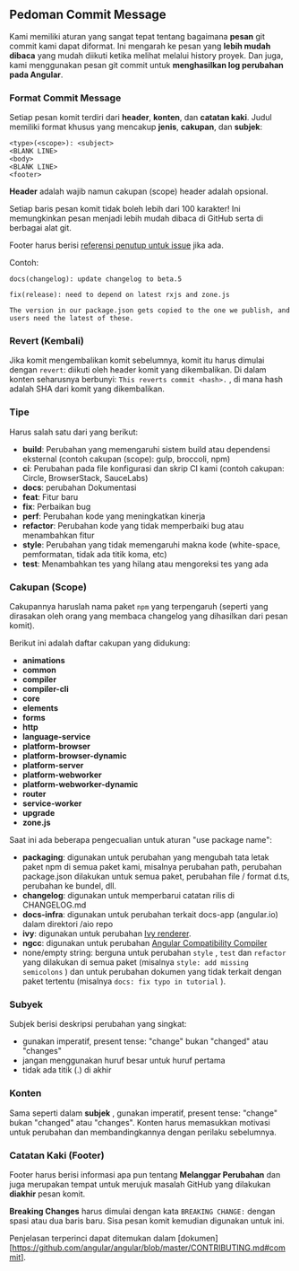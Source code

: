 ## <a name="commit"></a> Pedoman Commit Message

Kami memiliki aturan yang sangat tepat tentang bagaimana **pesan** git commit kami dapat diformat. Ini mengarah ke pesan yang **lebih mudah dibaca** yang mudah diikuti ketika melihat melalui history proyek. Dan juga, kami menggunakan pesan git commit untuk **menghasilkan log perubahan pada Angular**.

### Format Commit Message
Setiap pesan komit terdiri dari **header**, **konten**, dan **catatan kaki**. Judul memiliki format khusus yang mencakup **jenis**, **cakupan**, dan **subjek**:

```
<type>(<scope>): <subject>
<BLANK LINE>
<body>
<BLANK LINE>
<footer>
```

**Header** adalah wajib namun cakupan (scope) header adalah opsional.

Setiap baris pesan komit tidak boleh lebih dari 100 karakter! Ini memungkinkan pesan menjadi lebih mudah dibaca di GitHub serta di berbagai alat git.

Footer harus berisi [referensi penutup untuk issue](https://help.github.com/articles/closing-issues-via-commit-messages/) jika ada.

Contoh:
```
docs(changelog): update changelog to beta.5
```
```
fix(release): need to depend on latest rxjs and zone.js

The version in our package.json gets copied to the one we publish, and users need the latest of these.
```

### Revert (Kembali)
Jika komit mengembalikan komit sebelumnya, komit itu harus dimulai dengan `revert`: diikuti oleh header komit yang dikembalikan. Di dalam konten seharusnya berbunyi: `This reverts commit <hash>.` , di mana hash adalah SHA dari komit yang dikembalikan.

### Tipe
Harus salah satu dari yang berikut:

* **build**: Perubahan yang memengaruhi sistem build atau dependensi eksternal (contoh cakupan (scope): gulp, broccoli, npm)
* **ci**: Perubahan pada file konfigurasi dan skrip CI kami (contoh cakupan: Circle, BrowserStack, SauceLabs)
* **docs**: perubahan Dokumentasi
* **feat**: Fitur baru
* **fix**: Perbaikan bug
* **perf**: Perubahan kode yang meningkatkan kinerja
* **refactor**: Perubahan kode yang tidak memperbaiki bug atau menambahkan fitur
* **style**: Perubahan yang tidak memengaruhi makna kode (white-space, pemformatan, tidak ada titik koma, etc)
* **test**: Menambahkan tes yang hilang atau mengoreksi tes yang ada

### Cakupan (Scope)
Cakupannya haruslah nama paket `npm` yang terpengaruh (seperti yang dirasakan oleh orang yang membaca changelog yang dihasilkan dari pesan komit).

Berikut ini adalah daftar cakupan yang didukung:

* **animations**
* **common**
* **compiler**
* **compiler-cli**
* **core**
* **elements**
* **forms**
* **http**
* **language-service**
* **platform-browser**
* **platform-browser-dynamic**
* **platform-server**
* **platform-webworker**
* **platform-webworker-dynamic**
* **router**
* **service-worker**
* **upgrade**
* **zone.js**

Saat ini ada beberapa pengecualian untuk aturan "use package name":

* **packaging**: digunakan untuk perubahan yang mengubah tata letak paket npm di semua paket kami, misalnya perubahan path, perubahan package.json dilakukan untuk semua paket, perubahan file / format d.ts, perubahan ke bundel, dll.
* **changelog**: digunakan untuk memperbarui catatan rilis di CHANGELOG.md
* **docs-infra**: digunakan untuk perubahan terkait docs-app (angular.io) dalam direktori /aio repo
* **ivy**: digunakan untuk perubahan [Ivy renderer](https://github.com/angular/angular/issues/21706).
* **ngcc**: digunakan untuk perubahan [Angular Compatibility Compiler](./packages/compiler-cli/ngcc/README.md)
* none/empty string: berguna untuk perubahan `style` , `test` dan `refactor` yang dilakukan di semua paket (misalnya `style: add missing semicolons` ) dan untuk perubahan dokumen yang tidak terkait dengan paket tertentu (misalnya `docs: fix typo in tutorial` ).

### Subyek
Subjek berisi deskripsi perubahan yang singkat:

* gunakan imperatif, present tense: "change" bukan "changed" atau "changes"
* jangan menggunakan huruf besar untuk huruf pertama
* tidak ada titik (.) di akhir

### Konten
Sama seperti dalam **subjek** , gunakan imperatif, present tense: "change" bukan "changed" atau "changes". Konten harus memasukkan motivasi untuk perubahan dan membandingkannya dengan perilaku sebelumnya.

### Catatan Kaki (Footer)
Footer harus berisi informasi apa pun tentang **Melanggar Perubahan** dan juga merupakan tempat untuk merujuk masalah GitHub yang dilakukan **diakhir** pesan komit.

**Breaking Changes** harus dimulai dengan kata `BREAKING CHANGE:` dengan spasi atau dua baris baru. Sisa pesan komit kemudian digunakan untuk ini.

Penjelasan terperinci dapat ditemukan dalam [dokumen][https://github.com/angular/angular/blob/master/CONTRIBUTING.md#commit].

